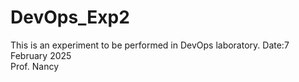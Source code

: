 # DevOps_Exp2
This is an experiment to be performed in DevOps laboratory.
Date:7 February 2025 <br>
Prof. Nancy
